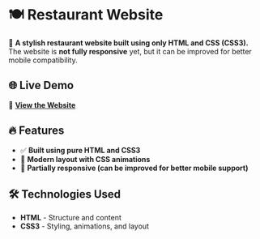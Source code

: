 # 🍽️ Restaurant Website  

🚀 **A stylish restaurant website built using only HTML and CSS (CSS3).**  
The website is **not fully responsive** yet, but it can be improved for better mobile compatibility.  

## 🌐 Live Demo  
🔗 **[View the Website](https://salmasnawi.github.io/restaurant/)**  

## 🔥 Features  
- ✅ **Built using pure HTML and CSS3**  
- 🎨 **Modern layout with CSS animations**  
- 📱 **Partially responsive (can be improved for better mobile support)**  

## 🛠️ Technologies Used  
- **HTML** - Structure and content  
- **CSS3** - Styling, animations, and layout  

